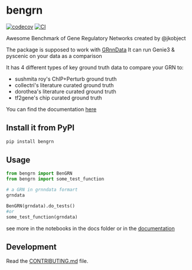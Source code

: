 # bengrn

[![codecov](https://codecov.io/gh/jkobject/benGRN/branch/main/graph/badge.svg?token=benGRN_token_here)](https://codecov.io/gh/jkobject/benGRN)
[![CI](https://github.com/jkobject/benGRN/actions/workflows/main.yml/badge.svg)](https://github.com/jkobject/benGRN/actions/workflows/main.yml)

Awesome Benchmark of Gene Regulatory Networks created by @jkobject

The package is supposed to work with [GRnnData](https://cantinilab.github.io/GRnnData/)
It can run Genie3 & pyscenic on your data as a comparison

It has 4 different types of key ground truth data to compare your GRN to:
- sushmita roy's ChIP+Perturb ground truth
- collectri's literature curated ground truth
- dorothea's literature curated ground truth
- tf2gene's chip curated ground truth

You can find the documentation [here](https://jkobject.com/benGRN/)

## Install it from PyPI

```bash
pip install bengrn
```

## Usage

```py
from bengrn import BenGRN
from bengrn import some_test_function

# a GRN in grnndata formart
grndata

BenGRN(grndata).do_tests()
#or
some_test_function(grndata)
```

see more in the notebooks in the docs folder or in the [documentation](https://jkobject.com/benGRN/)

## Development

Read the [CONTRIBUTING.md](CONTRIBUTING.md) file.
